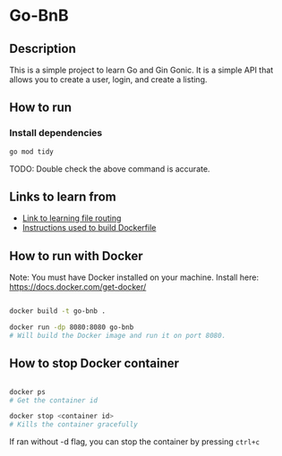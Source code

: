 # Go-BnB

## Description
This is a simple project to learn Go and Gin Gonic. It is a simple API that allows you to create a user, login, and create a listing.

## How to run

### Install dependencies

```bash
go mod tidy
```
TODO: Double check the above command is accurate.

## Links to learn from
- [Link to learning file routing](https://stackoverflow.com/questions/42967235/golang-gin-gonic-split-routes-into-multiple-files)
- [Instructions used to build Dockerfile](https://hub.docker.com/_/golang)

## How to run with Docker

Note: You must have Docker installed on your machine.
Install here: https://docs.docker.com/get-docker/
```bash

docker build -t go-bnb .

docker run -dp 8080:8080 go-bnb
# Will build the Docker image and run it on port 8080.
```


## How to stop Docker container
```bash

docker ps
# Get the container id

docker stop <container id>
# Kills the container gracefully

```

If ran without -d flag, you can stop the container by pressing `ctrl+c`